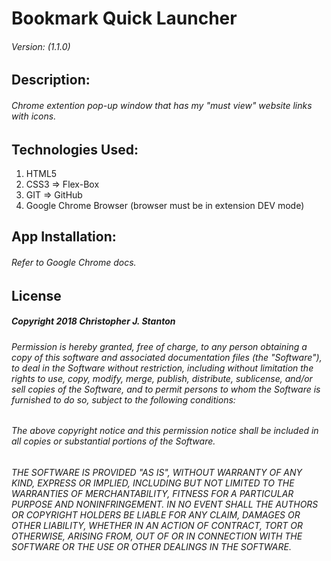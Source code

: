 
# Bookmark Quick Launcher
###### Version: (1.1.0)


## Description:
###### Chrome extention pop-up window that has my "must view" website links with icons.


## Technologies Used:
  1. HTML5
  2. CSS3 => Flex-Box
  3. GIT => GitHub
  4. Google Chrome Browser (browser must be in extension DEV mode)


## App Installation:
###### Refer to Google Chrome docs.


## License
##### Copyright 2018 Christopher J. Stanton

###### Permission is hereby granted, free of charge, to any person obtaining a copy of this software and associated documentation files (the "Software"), to deal in the Software without restriction, including without limitation the rights to use, copy, modify, merge, publish, distribute, sublicense, and/or sell copies of the Software, and to permit persons to whom the Software is furnished to do so, subject to the following conditions:

###### The above copyright notice and this permission notice shall be included in all copies or substantial portions of the Software.

###### THE SOFTWARE IS PROVIDED "AS IS", WITHOUT WARRANTY OF ANY KIND, EXPRESS OR IMPLIED, INCLUDING BUT NOT LIMITED TO THE WARRANTIES OF MERCHANTABILITY, FITNESS FOR A PARTICULAR PURPOSE AND NONINFRINGEMENT. IN NO EVENT SHALL THE AUTHORS OR COPYRIGHT HOLDERS BE LIABLE FOR ANY CLAIM, DAMAGES OR OTHER LIABILITY, WHETHER IN AN ACTION OF CONTRACT, TORT OR OTHERWISE, ARISING FROM, OUT OF OR IN CONNECTION WITH THE SOFTWARE OR THE USE OR OTHER DEALINGS IN THE SOFTWARE.
